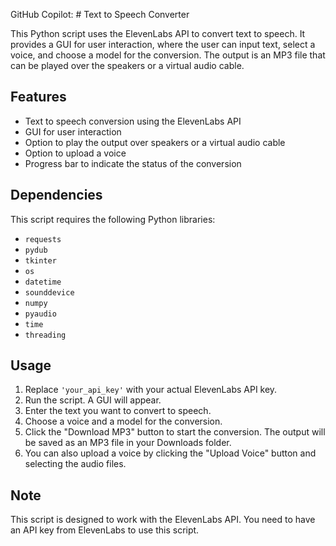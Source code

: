 GitHub Copilot: # Text to Speech Converter

This Python script uses the ElevenLabs API to convert text to speech. It provides a GUI for user interaction, where the user can input text, select a voice, and choose a model for the conversion. The output is an MP3 file that can be played over the speakers or a virtual audio cable.

## Features

- Text to speech conversion using the ElevenLabs API
- GUI for user interaction
- Option to play the output over speakers or a virtual audio cable
- Option to upload a voice
- Progress bar to indicate the status of the conversion

## Dependencies

This script requires the following Python libraries:

- `requests`
- `pydub`
- `tkinter`
- `os`
- `datetime`
- `sounddevice`
- `numpy`
- `pyaudio`
- `time`
- `threading`

## Usage

1. Replace `'your_api_key'` with your actual ElevenLabs API key.
2. Run the script. A GUI will appear.
3. Enter the text you want to convert to speech.
4. Choose a voice and a model for the conversion.
5. Click the "Download MP3" button to start the conversion. The output will be saved as an MP3 file in your Downloads folder.
6. You can also upload a voice by clicking the "Upload Voice" button and selecting the audio files.

## Note

This script is designed to work with the ElevenLabs API. You need to have an API key from ElevenLabs to use this script.

